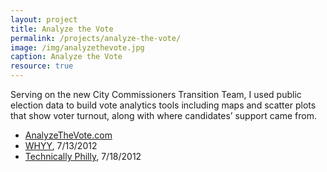 ```yaml
---
layout: project
title: Analyze the Vote
permalink: /projects/analyze-the-vote/
image: /img/analyzethevote.jpg
caption: Analyze the Vote
resource: true
---
```

Serving on the new City Commissioners Transition Team, I used public election data to build vote analytics tools including maps and scatter plots that show voter turnout, along with where candidates’ support came from.

* [AnalyzeTheVote.com](http://analyzethevote.com)
* [WHYY](http://www.newsworks.org/index.php/off-mic/item/41349), 7/13/2012
* [Technically Philly](http://technicallyphilly.com/2012/07/18/analyze-the-vote-use-this-web-app-to-visualize-city-of-philadelphia-election-data), 7/18/2012